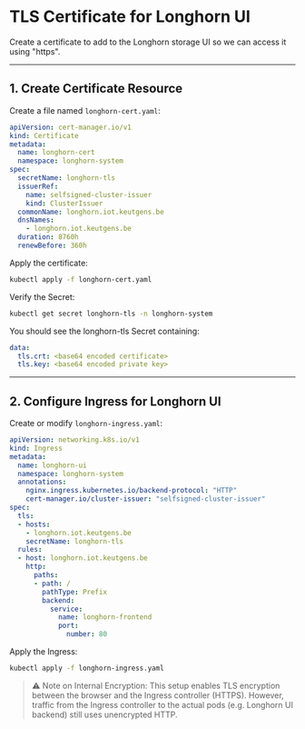 # TLS Certificate for Longhorn UI
Create a certificate to add to the Longhorn storage UI so we can access it using "https".

---

## 1. Create Certificate Resource
Create a file named `longhorn-cert.yaml`:
```yaml
apiVersion: cert-manager.io/v1
kind: Certificate
metadata:
  name: longhorn-cert
  namespace: longhorn-system
spec:
  secretName: longhorn-tls
  issuerRef:
    name: selfsigned-cluster-issuer
    kind: ClusterIssuer
  commonName: longhorn.iot.keutgens.be
  dnsNames:
    - longhorn.iot.keutgens.be
  duration: 8760h
  renewBefore: 360h
```
Apply the certificate:
```bash
kubectl apply -f longhorn-cert.yaml
```
Verify the Secret:
```bash
kubectl get secret longhorn-tls -n longhorn-system
```
You should see the longhorn-tls Secret containing:
```yaml
data:
  tls.crt: <base64 encoded certificate>
  tls.key: <base64 encoded private key>
```

---

## 2. Configure Ingress for Longhorn UI
Create or modify `longhorn-ingress.yaml`:
```yaml
apiVersion: networking.k8s.io/v1
kind: Ingress
metadata:
  name: longhorn-ui
  namespace: longhorn-system
  annotations:
    nginx.ingress.kubernetes.io/backend-protocol: "HTTP"
    cert-manager.io/cluster-issuer: "selfsigned-cluster-issuer"
spec:
  tls:
  - hosts:
    - longhorn.iot.keutgens.be
    secretName: longhorn-tls
  rules:
  - host: longhorn.iot.keutgens.be
    http:
      paths:
      - path: /
        pathType: Prefix
        backend:
          service:
            name: longhorn-frontend
            port:
              number: 80
```
Apply the Ingress:
```bash
kubectl apply -f longhorn-ingress.yaml
```
> ⚠️ Note on Internal Encryption: This setup enables TLS encryption between the browser and the Ingress controller (HTTPS). However, traffic from the Ingress controller to the actual pods (e.g. Longhorn UI backend) still uses unencrypted HTTP.





